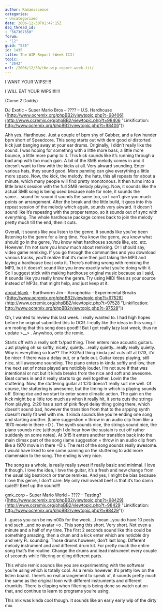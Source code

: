 ```yaml
---
author: Ramaniscence
categories:
- Uncategorized
date: 2006-12-30T01:47:15Z
dsq_thread_id:
- "567367550"
forum:
- "12"
guid: "535"
id: 1435
title: The WIP Report (Week III)
topic:
- "2642"
url: /2006/12/30/the-wip-report-week-iii/
---
```


I WANT YOUR WIPS!!!!!

I WILL EAT YOUR WIPS!!!!!!!

(Come 2 Daddy)
  
DJ Exotic &#8211; Super Mario Bros &#8211; ???? &#8211; U.S. Hardhouse  
([http://www.ocremix.org/phpBB2/viewtopic.php?t=98406](http://www.ocremix.org/phpBB2/viewtopic.php?t=98406 "Linkification: http://www.ocremix.org/phpBB2/viewtopic.php?t=98406"))

Ahh yes. Hardhouse. Just a couple of bpm shy of Gabber, and a few hunder bpm short of Speedcore. This song starts out with dem good ol distorted kick just banging away at your ear drums. Originally, I didn&#8217;t really like the sound. I was hoping for somethng with a little more bass, a little more bounce, a little more pump to it. This kick sounds like it&#8217;s running through a bad amp with too much gain. A bit of the SMB melody comes in and it doesn&#8217;t want to flow with the kicks at all. Very akward sounding. Enter various hats, they sound good. More panning can give everything a little more space. Now, the kick, the melody, the hats, this all repeats for about a minute, which many people will find pretty monotonous. It then turns into a little break session with the full SMB melody playing. Now, it sounds like the actual SMB song is being used because note for note, it sounds the same&#8230;.sound for sound it sounds the same too, so I can&#8217;t give you much points on arrangement. After the break and the little build, it goes into this repeat session of the melody which again, sounds very akward. It doesn&#8217;t sound like it&#8217;s repeating with the proper tempo, so it sounds out of sync with everything. The whole hardhouse package comes back to join the melody pretty much till the end, then it cuts.

Overall, it sounds like you listen to the genre. It sounds like you&#8217;ve been listening to the genre for a long time. You know the genre, you know what should go in the genre, You know what hardhouse sounds like, etc. etc. However, I&#8217;m not sure you know much about remixing. Or I should say, video game remixing. If you go through the communities and you download various tracks, you&#8217;ll realize that it&#8217;s more then just taking the MP3 and laying a hardhouse beat onto it. There&#8217;s nothing wrong with remixing the MP3, but it doesn&#8217;t sound like you know exactly what you&#8217;re doing with it. So I suggest stick with making hardhouse original music because as I said, it sounds like you really know the genre. Try using MIDI files as your source instead of MP3s, that might help, and just keep at it.

[about:blank](http://www.thasauce.netabout:blank "Linkification: about:blank") &#8211; Earthworm Jim &#8211; Acrophobia &#8211; Experimental Breaks  
([http://www.ocremix.org/phpBB2/viewtopic.php?t=97528](http://www.ocremix.org/phpBB2/viewtopic.php?t=97528 "Linkification: http://www.ocremix.org/phpBB2/viewtopic.php?t=97528"))

Oh, I wanted to review this last week. I really wanted to. I had high hopes before he original submitted this to OCR. I really like the ideas in this song. I am rooting that this song does good!!! But I got really lazy last week, thus no update >__> . Anywhoo, onto the remix.

Starts off with a really soft fx/pad thing. Then enters nice acoustic guitars. Just playing oh so softly, nicely, quietly&#8230;.really quietly&#8230;really really quietly. Why is everything so low?? The FX/Pad thing kinda just cuts off at 0:13, it&#8217;d be nicer if there was a delay out, or a fade out. Guitar keeps playing, still nice, still awesome sounding. The piano enters in kinda softly and low, then the next set of notes played are noticibly louder. I&#8217;m not sure if that was intentional or not but it kinda breaks from the nice and soft and awesome. Beat comes in and it really starts to go well together. Lovin the the stuttering. Now, the stuttering guitar at 1:20 doesn&#8217;t really suit me well. Of course, the stuttering is awesome, but the timing in which is playing sounds off. String rise and we start to enter some climatic action. The gain on the kick might be a little too much as when it really hit, it sorta cuts the strings from playing. 2:20 has a sort of pink floyd delay thing going there, which doesn&#8217;t sound bad, however the transition from that to the arpping synth doesn&#8217;t really fit well with me. It kinda sounds like you&#8217;re ending one song and starting another. (Lame suggestion = throw in an audio clip from like a 1970 movie in there =D ). The synth sounds nice, the strings sound nice, the piano sounds nice (although I do hear how the sustain is cut off rather suddenly on some notes). At 3:15 it enters another transition back into the main climax part of the song (lame suggestion = throw in an audio clip from like a 1970 movie in there =D ). The rest of the song sounds really awesome. I would have liked to see some panning on the stuttering to add more diamension to the song. The ending is very nice.

The song as a whole, is really really sweet if really basic and minimal. I love it though. I love the idea, I love the guitar, it&#8217;s a fresh and new change from the usual big beat/orch or trance remixes. And yes, I might be bias because I love this genre, I don&#8217;t care. My only real overall beef is that it&#8217;s too damn quiet!!! Beef up the sound!!!

gmk_corp &#8211; Super Mario World &#8211; ???? &#8211; Testing?  
([http://www.ocremix.org/phpBB2/viewtopic.php?t=98429](http://www.ocremix.org/phpBB2/viewtopic.php?t=98429 "Linkification: http://www.ocremix.org/phpBB2/viewtopic.php?t=98429"))

I&#8230;guess you can be my n00b for the week&#8230;.I mean&#8230;you do have 10 posts and such&#8230;and no avatar =o . This song this short. Very short. Not even a minute and a half of my time. The first 2 seconds sound like this could be something amazing, then a drum and a kick enter which are noticble dry and very FL sounding. Those drums however, don&#8217;t last long. Different melody instrument and and different drum kit. For pretty much the entire song that&#8217;s the routine. Change the drums and lead instrument every couple of seconds while filtering or djing different parts.

This whole remix sounds like you are experimenting with the softwear you&#8217;re using which is totally cool. As a remix however, it&#8217;s pretty low on the listen board. There&#8217;s no real arrangement to speak of, it sounds pretty much the same as the original toon with different instruments and different drumkits. There is clipping when filtering is being done so watch out on that, and continue to learn to programs you&#8217;re using.

This mix was kinda cool though. It sounds like an early early wip of the dirty mix.